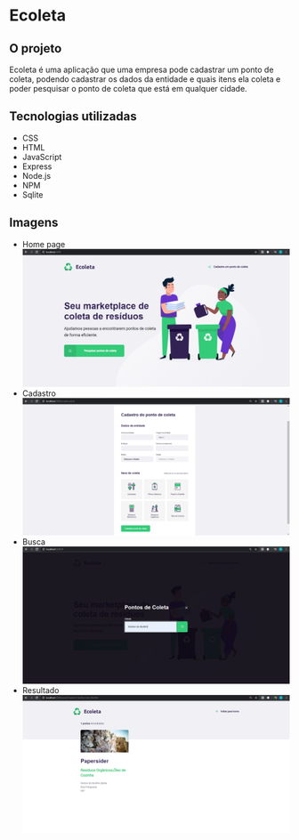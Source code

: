 # Ecoleta
## O projeto
Ecoleta é uma aplicação que uma empresa pode cadastrar um ponto de coleta, podendo cadastrar os dados da entidade e quais itens ela coleta e poder pesquisar o ponto de coleta que está em qualquer cidade.

## Tecnologias utilizadas
- CSS
- HTML
- JavaScript
- Express
- Node.js
- NPM
- Sqlite

## Imagens
- Home page
![imahem 1](https://github.com/gabrielr1999/ecoleta/blob/master/imagens/home.PNG)
- Cadastro
![imagem 1](https://github.com/gabrielr1999/ecoleta/blob/master/imagens/cadastro.PNG)
- Busca
![imagem 1](https://github.com/gabrielr1999/ecoleta/blob/master/imagens/busca.PNG)
- Resultado
![imagem 1](https://github.com/gabrielr1999/ecoleta/blob/master/imagens/resultado.PNG)
